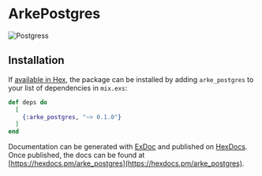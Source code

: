 # ArkePostgres

![Postgress](https://github.com/arkemishub/arke-postgres/assets/81776297/adc5e8e4-cab2-44a5-9177-2ced28a3dfbc)

## Installation

If [available in Hex](https://hex.pm/docs/publish), the package can be installed
by adding `arke_postgres` to your list of dependencies in `mix.exs`:

```elixir
def deps do
  [
    {:arke_postgres, "~> 0.1.0"}
  ]
end
```

Documentation can be generated with [ExDoc](https://github.com/elixir-lang/ex_doc)
and published on [HexDocs](https://hexdocs.pm). Once published, the docs can
be found at [https://hexdocs.pm/arke_postgres](https://hexdocs.pm/arke_postgres).

